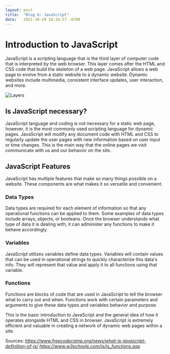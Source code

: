 ```yaml
---
layout: post
title:  "Blog 6: JavaScript"
date:   2021-10-29 18:16:57 -0700
---
```


# Introduction to JavaScript 
JavaScript is a scripting language that is the third layer of computer code that is interpreted by the web browser. This layer comes after the HTML and CSS code that build the skeleton of a web page. JavaScript allows a web page to evolve from a static website to a dynamic website. Dynamic websites include multimedia, consistent interface updates, user interaction, and more. 

![Layers](https://ddatlearntocode.netlify.app/static/4.1-website-layers-87f0997df72de6c9754942f70f5cccef-6f0d8.png)

## Is JavaScript necessary? 
JavaScript language and coding is not necessary for a static web page, however, it is the most commonly used scripting language for dynamic pages. JavaScript will modify any document code with HTML and CSS to regularly update the user pages with new information based on user input or time changes. This is the main way that the online pages we visit communicate with us and our behavior on the site.  

## JavaScript Features 
JavaScript has multiple features that make so many things possible on a website. These components are what makes it so versatile and convenient.  

### Data Types
Data types are required for each element of information so that any operational functions can be applied to them. Some examples of data types include arrays, objects, or booleans. Once the browser understands what type of data it is dealing with, it can administer any functions to make it behave accordingly.  

### Variables
JavaScript utilizes variables define data types. Variables will contain values that can be used in operational strings to quickly characterize this data's info. They will represent that value and apply it to all functions using that variable.  

### Functions 
Functions are blocks of code that are used in JavaScript to tell the browser what to carry out and when. Functions work with certain parameters and arguments to give these data types and variables behavior and purpose.  

This is the basic introduction to JavaScript and the general idea of how it operates alongside HTML and CSS in browser. JavaScript is extremely efficient and valuable in creating a network of dynamic web pages within a site.  

Sources: 
*https://www.freecodecamp.org/news/what-is-javascript-definition-of-js/*
*https://www.w3schools.com/js/js_functions.asp*